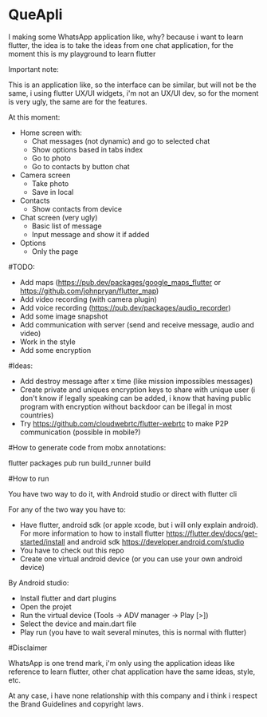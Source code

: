 # QueApli

I making some WhatsApp application like, why? because i want to learn flutter, the idea is to take the ideas
from one chat application, for the moment this is my playground to learn flutter

Important note:

This is an application like, so the interface can be similar, but will not be the same, i using flutter UX/UI widgets,
i'm not an UX/UI dev, so for the moment is very ugly, the same are for the features.

At this moment:

* Home screen with:
    * Chat messages (not dynamic) and go to selected chat
    * Show options based in tabs index
    * Go to photo
    * Go to contacts by button chat
* Camera screen
    * Take photo
    * Save in local
* Contacts
    * Show contacts from device
* Chat screen (very ugly)
    * Basic list of message
    * Input message and show it if added
* Options
    * Only the page

#TODO:

* Add maps (https://pub.dev/packages/google_maps_flutter or https://github.com/johnpryan/flutter_map)
* Add video recording (with camera plugin)
* Add voice recording (https://pub.dev/packages/audio_recorder)
* Add some image snapshot
* Add communication with server (send and receive message, audio and video)
* Work in the style
* Add some encryption

#Ideas:

* Add destroy message after x time (like mission impossibles messages)
* Create private and uniques encryption keys to share with unique user
(i don't know if legally speaking can be added, i know that having public program with encryption without backdoor
 can be illegal in most countries)
* Try https://github.com/cloudwebrtc/flutter-webrtc to make P2P communication (possible in mobile?)

#How to generate code from mobx annotations:

flutter packages pub run build_runner build

#How to run

You have two way to do it, with Android studio or direct with flutter cli

For any of the two way you have to:

* Have flutter, android sdk (or apple xcode, but i will only explain android).
For more information to how to install flutter https://flutter.dev/docs/get-started/install and android sdk https://developer.android.com/studio
* You have to check out this repo
* Create one virtual android device (or you can use your own android device)

By Android studio:
* Install flutter and dart plugins
* Open the projet
* Run the virtual device (Tools -> ADV manager -> Play [>])
* Select the device and main.dart file
* Play run (you have to wait several minutes, this is normal with flutter)

#Disclaimer

WhatsApp is one trend mark, i'm only using the application ideas like reference to learn flutter, other chat application have the same ideas, style, etc.

At any case, i have none relationship with this company and i think i respect the Brand Guidelines and copyright laws.